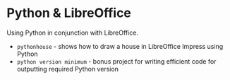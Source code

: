 # Python & LibreOffice


Using Python in conjunction with LibreOffice.

* `pythonhouse` - shows how to draw a house in LibreOffice Impress using Python
* `python version minimum` - bonus project for writing efficient code for outputting required Python version
